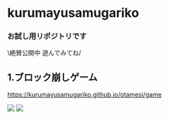 # kurumayusamugariko
### お試し用リポジトリです  
  
\絶賛公開中 遊んでみてね/

    
1.ブロック崩しゲーム
---
<https://kurumayusamugariko.github.io/otamesi/game> 

<img src="https://img.shields.io/badge/-Javascript-black.svg?logo=javascript&style=popout-square"> <img src="https://img.shields.io/badge/-Node.js-black.svg?logo=node.js&style=popout-square">

